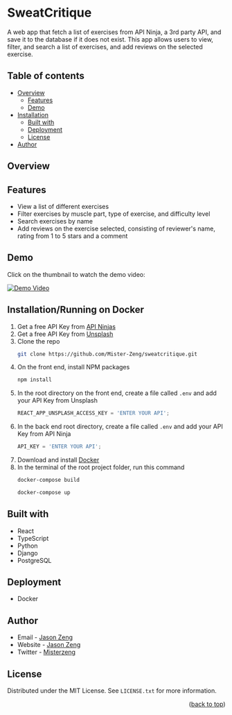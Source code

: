 <a name="readme-top"></a>

# SweatCritique

A web app that fetch a list of exercises from API Ninja, a 3rd party API, and save it to the database if it does not exist. This app allows users to view, filter, and search a list of exercises, and add reviews on the selected exercise.


## Table of contents

- [Overview](#overview)
    - [Features](#features)
    - [Demo](#demo)
- [Installation](#installation)
    - [Built with](#built-with)
    - [Deployment](#deployment)
    - [License](#license)
- [Author](#author)


## Overview

## Features

- View a list of different exercises
- Filter exercises by muscle part, type of exercise, and difficulty level
- Search exercises by name
- Add reviews on the exercise selected, consisting of reviewer's name, rating from 1 to 5 stars and a comment


## Demo

Click on the thumbnail to watch the demo video:

[![Demo Video](https://img.youtube.com/vi/U1g9HVUuSOo/maxresdefault.jpg)](https://youtu.be/U1g9HVUuSOo)


## Installation/Running on Docker

1. Get a free API Key from [API Ninjas](https://api-ninjas.com/api)
2. Get a free API Key from [Unsplash](https://unsplash.com/)
3. Clone the repo
   ```sh
   git clone https://github.com/Mister-Zeng/sweatcritique.git
   ```
4. On the front end, install NPM packages
   ```sh
   npm install
   ```
5. In the root directory on the front end, create a file called `.env` and add your API Key from Unsplash
   ```js
   REACT_APP_UNSPLASH_ACCESS_KEY = 'ENTER YOUR API';
   ```
6. In the back end root directory, create a file called `.env` and add your API Key from API Ninja
    ```js
    API_KEY = 'ENTER YOUR API';
   ```
7. Download and install [Docker](https://www.docker.com/)
8. In the terminal of the root project folder, run this command
    ```sh
   docker-compose build
   ```
     ```sh
   docker-compose up
   ```
   

## Built with

- React
- TypeScript
- Python
- Django
- PostgreSQL

## Deployment

- Docker

## Author

- Email - [Jason Zeng](mailto:officialjasonzeng@gmail.com?subject=[GitHub]%20SweatCritique%20App)
- Website - [Jason Zeng](https://jasonz.dev/)
- Twitter - [Misterzeng](https://www.twitter.com/misterzeng)

## License

Distributed under the MIT License. See `LICENSE.txt` for more information.

<p align="right">(<a href="#readme-top">back to top</a>)</p>